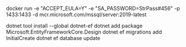 

docker run -e "ACCEPT_EULA=Y" -e "SA_PASSWORD=StrPass#456" -p 1433:1433 -d mcr.microsoft.com/mssql/server:2019-latest


dotnet tool install --global dotnet-ef
dotnet add package Microsoft.EntityFrameworkCore.Design
dotnet ef migrations add InitialCreate
dotnet ef database update